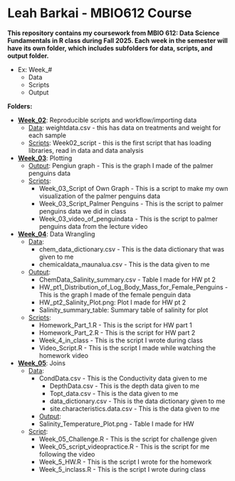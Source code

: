 # Leah Barkai - MBIO612 Course

**This repository contains my coursework from MBIO 612: Data Science Fundamentals in R class during Fall 2025. Each week in the semester will have its own folder, which includes subfolders for data, scripts, and output folder.** 

   - Ex: Week_#
      * Data
      * Scripts
      * Output

**Folders:**

* [**Week_02**](https://github.com/OCN-682-UH/Barkai/tree/main/Week_02): Reproducible scripts and workflow/importing data
  * [Data](https://github.com/OCN-682-UH/Barkai/tree/main/Week_02/Data): weightdata.csv - this has data on treatments and weight for each sample
  * [Scripts](https://github.com/OCN-682-UH/Barkai/tree/main/Week_02/Scripts): Week02_script - this is the first script that has loading libraries, read in data and data analysis
* [**Week_03**](https://github.com/OCN-682-UH/Barkai/tree/main/Week_03): Plotting
  * [Output](https://github.com/OCN-682-UH/Barkai/tree/main/Week_03/Output): Pengiun graph - This is the graph I made of the palmer penguins data
  * [Scripts](https://github.com/OCN-682-UH/Barkai/tree/main/Week_03/Scripts):
      * Week_03_Script of Own Graph - This is a script to make my own visualization of the palmer penguins data
      * Week_03_Script_Palmer Penguins - This is the script to palmer penguins data we did in class
      * Week_03_video_of_penguindata - This is the script to palmer penguins data from the lecture video
*  [**Week_04**](https://github.com/OCN-682-UH/Barkai/tree/main/Week_04): Data Wrangling
   * [Data](https://github.com/OCN-682-UH/Barkai/tree/main/Week_04/Data):
        * chem_data_dictionary.csv - This is the data dictionary that was given to me
        * chemicaldata_maunalua.csv - This is the data given to me
   * [Output](https://github.com/OCN-682-UH/Barkai/tree/main/Week_04/Output):
        * ChemData_Salinity_summary.csv - Table I made for HW pt 2
        * HW_pt1_Distribution_of_Log_Body_Mass_for_Female_Penguins - This is the graph I made of the female penguin data
        * HW_pt2_Salinity_Plot.png: Plot I made for HW pt 2
        * Salinity_summary_table: Summary table of salinity for plot
   * [Scripts](https://github.com/OCN-682-UH/Barkai/tree/main/Week_04/Scripts):
      * Homework_Part_1.R - This is the script for HW part 1
      * Homework_Part_2.R - This is the script for HW part 2
      * Week_4_in_class - This is the script I wrote during class
      * Video_Script.R - This is the script I made while watching the homework video
* [**Week_05**](https://github.com/OCN-682-UH/Barkai/tree/main/Week_05): Joins
  * [Data](https://github.com/OCN-682-UH/Barkai/tree/main/Week_05/Data):
    * CondData.csv - This is the Conductivity data given to me
      * DepthData.csv - This is the depth data given to me
      * Topt_data.csv - This is the data given to me
      * data_dictionary.csv - This is the data dictionary given to me
      * site.characteristics.data.csv - This is the data given to me
    *  [Output](https://github.com/OCN-682-UH/Barkai/tree/main/Week_05/Output):
      * Salinity_Temperature_Plot.png - Table I made for HW
   * [Script](https://github.com/OCN-682-UH/Barkai/tree/main/Week_05/Script):
     * Week_05_Challenge.R - This is the script for challenge given
      * Week_05_script_videopractice.R - This is the script for me following the video
      * Week_5_HW.R - This is the script I wrote for the homework
      * Week_5_inclass.R - This is the script I wrote during class
